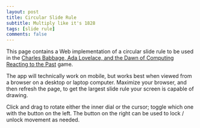 ```yaml
---
layout: post
title: Circular Slide Rule
subtitle: Multiply like it's 1828
tags: [slide rule]
comments: false
---
```


This page contains a Web implementation of a circular slide rule to be used in the [Charles Babbage, Ada Lovelace, and the Dawn of Computing](https://reactingconsortium.org/games/babbage) [Reacting to the Past](https://reactingconsortium.org/WIR-basics) game. 

The app will technically work on mobile, but works best when viewed from a browser on a desktop or laptop computer. Maximize your browser, and then refresh the page, to get the largest slide rule your screen is capable of drawing. 

Click and drag to rotate either the inner dial or the cursor; toggle which one with the button on the left. The button on the right can be used to lock / unlock movement as needed. 

<script src="https://cdnjs.cloudflare.com/ajax/libs/p5.js/1.9.0/p5.js">
</script>

<script src='../assets/js/csr.js'>
</script>
